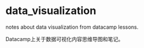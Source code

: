 # data_visualization
notes about data visualization from datacamp lessons.

Datacamp上关于数据可视化内容思维导图和笔记。


